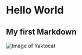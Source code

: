 # Hello World
## My first Markdown

![Image of Yaktocat](https://octodex.github.com/images/yaktocat.png)
